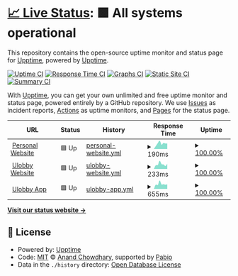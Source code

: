 # [📈 Live Status](https://status.bertel.dk): <!--live status--> **🟩 All systems operational**

This repository contains the open-source uptime monitor and status page for [Upptime](https://upptime.js.org), powered by [Upptime](https://github.com/upptime/upptime).

[![Uptime CI](https://github.com/berteltorp/upptime/workflows/Uptime%20CI/badge.svg)](https://github.com/berteltorp/upptime/actions?query=workflow%3A%22Uptime+CI%22)
[![Response Time CI](https://github.com/berteltorp/upptime/workflows/Response%20Time%20CI/badge.svg)](https://github.com/berteltorp/upptime/actions?query=workflow%3A%22Response+Time+CI%22)
[![Graphs CI](https://github.com/berteltorp/upptime/workflows/Graphs%20CI/badge.svg)](https://github.com/berteltorp/upptime/actions?query=workflow%3A%22Graphs+CI%22)
[![Static Site CI](https://github.com/berteltorp/upptime/workflows/Static%20Site%20CI/badge.svg)](https://github.com/berteltorp/upptime/actions?query=workflow%3A%22Static+Site+CI%22)
[![Summary CI](https://github.com/berteltorp/upptime/workflows/Summary%20CI/badge.svg)](https://github.com/berteltorp/upptime/actions?query=workflow%3A%22Summary+CI%22)

With [Upptime](https://upptime.js.org), you can get your own unlimited and free uptime monitor and status page, powered entirely by a GitHub repository. We use [Issues](https://github.com/upptime/upptime/issues) as incident reports, [Actions](https://github.com/berteltorp/upptime/actions) as uptime monitors, and [Pages](https://status.bertel.dk) for the status page.

<!--start: status pages-->
<!-- This summary is generated by Upptime (https://github.com/upptime/upptime) -->
<!-- Do not edit this manually, your changes will be overwritten -->
<!-- prettier-ignore -->
| URL | Status | History | Response Time | Uptime |
| --- | ------ | ------- | ------------- | ------ |
| <img alt="" src="https://icons.duckduckgo.com/ip3/bertel.dk.ico" height="13"> [Personal Website](https://bertel.dk) | 🟩 Up | [personal-website.yml](https://github.com/berteltorp/upptime/commits/HEAD/history/personal-website.yml) | <details><summary><img alt="Response time graph" src="./graphs/personal-website/response-time-week.png" height="20"> 190ms</summary><br><a href="https://status.bertel.dk/history/personal-website"><img alt="Response time 235" src="https://img.shields.io/endpoint?url=https%3A%2F%2Fraw.githubusercontent.com%2Fberteltorp%2Fupptime%2FHEAD%2Fapi%2Fpersonal-website%2Fresponse-time.json"></a><br><a href="https://status.bertel.dk/history/personal-website"><img alt="24-hour response time 159" src="https://img.shields.io/endpoint?url=https%3A%2F%2Fraw.githubusercontent.com%2Fberteltorp%2Fupptime%2FHEAD%2Fapi%2Fpersonal-website%2Fresponse-time-day.json"></a><br><a href="https://status.bertel.dk/history/personal-website"><img alt="7-day response time 190" src="https://img.shields.io/endpoint?url=https%3A%2F%2Fraw.githubusercontent.com%2Fberteltorp%2Fupptime%2FHEAD%2Fapi%2Fpersonal-website%2Fresponse-time-week.json"></a><br><a href="https://status.bertel.dk/history/personal-website"><img alt="30-day response time 216" src="https://img.shields.io/endpoint?url=https%3A%2F%2Fraw.githubusercontent.com%2Fberteltorp%2Fupptime%2FHEAD%2Fapi%2Fpersonal-website%2Fresponse-time-month.json"></a><br><a href="https://status.bertel.dk/history/personal-website"><img alt="1-year response time 235" src="https://img.shields.io/endpoint?url=https%3A%2F%2Fraw.githubusercontent.com%2Fberteltorp%2Fupptime%2FHEAD%2Fapi%2Fpersonal-website%2Fresponse-time-year.json"></a></details> | <details><summary><a href="https://status.bertel.dk/history/personal-website">100.00%</a></summary><a href="https://status.bertel.dk/history/personal-website"><img alt="All-time uptime 100.00%" src="https://img.shields.io/endpoint?url=https%3A%2F%2Fraw.githubusercontent.com%2Fberteltorp%2Fupptime%2FHEAD%2Fapi%2Fpersonal-website%2Fuptime.json"></a><br><a href="https://status.bertel.dk/history/personal-website"><img alt="24-hour uptime 100.00%" src="https://img.shields.io/endpoint?url=https%3A%2F%2Fraw.githubusercontent.com%2Fberteltorp%2Fupptime%2FHEAD%2Fapi%2Fpersonal-website%2Fuptime-day.json"></a><br><a href="https://status.bertel.dk/history/personal-website"><img alt="7-day uptime 100.00%" src="https://img.shields.io/endpoint?url=https%3A%2F%2Fraw.githubusercontent.com%2Fberteltorp%2Fupptime%2FHEAD%2Fapi%2Fpersonal-website%2Fuptime-week.json"></a><br><a href="https://status.bertel.dk/history/personal-website"><img alt="30-day uptime 100.00%" src="https://img.shields.io/endpoint?url=https%3A%2F%2Fraw.githubusercontent.com%2Fberteltorp%2Fupptime%2FHEAD%2Fapi%2Fpersonal-website%2Fuptime-month.json"></a><br><a href="https://status.bertel.dk/history/personal-website"><img alt="1-year uptime 100.00%" src="https://img.shields.io/endpoint?url=https%3A%2F%2Fraw.githubusercontent.com%2Fberteltorp%2Fupptime%2FHEAD%2Fapi%2Fpersonal-website%2Fuptime-year.json"></a></details>
| <img alt="" src="https://icons.duckduckgo.com/ip3/www.ulobby.eu.ico" height="13"> [Ulobby Website](https://www.ulobby.eu) | 🟩 Up | [ulobby-website.yml](https://github.com/berteltorp/upptime/commits/HEAD/history/ulobby-website.yml) | <details><summary><img alt="Response time graph" src="./graphs/ulobby-website/response-time-week.png" height="20"> 233ms</summary><br><a href="https://status.bertel.dk/history/ulobby-website"><img alt="Response time 289" src="https://img.shields.io/endpoint?url=https%3A%2F%2Fraw.githubusercontent.com%2Fberteltorp%2Fupptime%2FHEAD%2Fapi%2Fulobby-website%2Fresponse-time.json"></a><br><a href="https://status.bertel.dk/history/ulobby-website"><img alt="24-hour response time 173" src="https://img.shields.io/endpoint?url=https%3A%2F%2Fraw.githubusercontent.com%2Fberteltorp%2Fupptime%2FHEAD%2Fapi%2Fulobby-website%2Fresponse-time-day.json"></a><br><a href="https://status.bertel.dk/history/ulobby-website"><img alt="7-day response time 233" src="https://img.shields.io/endpoint?url=https%3A%2F%2Fraw.githubusercontent.com%2Fberteltorp%2Fupptime%2FHEAD%2Fapi%2Fulobby-website%2Fresponse-time-week.json"></a><br><a href="https://status.bertel.dk/history/ulobby-website"><img alt="30-day response time 289" src="https://img.shields.io/endpoint?url=https%3A%2F%2Fraw.githubusercontent.com%2Fberteltorp%2Fupptime%2FHEAD%2Fapi%2Fulobby-website%2Fresponse-time-month.json"></a><br><a href="https://status.bertel.dk/history/ulobby-website"><img alt="1-year response time 289" src="https://img.shields.io/endpoint?url=https%3A%2F%2Fraw.githubusercontent.com%2Fberteltorp%2Fupptime%2FHEAD%2Fapi%2Fulobby-website%2Fresponse-time-year.json"></a></details> | <details><summary><a href="https://status.bertel.dk/history/ulobby-website">100.00%</a></summary><a href="https://status.bertel.dk/history/ulobby-website"><img alt="All-time uptime 99.97%" src="https://img.shields.io/endpoint?url=https%3A%2F%2Fraw.githubusercontent.com%2Fberteltorp%2Fupptime%2FHEAD%2Fapi%2Fulobby-website%2Fuptime.json"></a><br><a href="https://status.bertel.dk/history/ulobby-website"><img alt="24-hour uptime 100.00%" src="https://img.shields.io/endpoint?url=https%3A%2F%2Fraw.githubusercontent.com%2Fberteltorp%2Fupptime%2FHEAD%2Fapi%2Fulobby-website%2Fuptime-day.json"></a><br><a href="https://status.bertel.dk/history/ulobby-website"><img alt="7-day uptime 100.00%" src="https://img.shields.io/endpoint?url=https%3A%2F%2Fraw.githubusercontent.com%2Fberteltorp%2Fupptime%2FHEAD%2Fapi%2Fulobby-website%2Fuptime-week.json"></a><br><a href="https://status.bertel.dk/history/ulobby-website"><img alt="30-day uptime 100.00%" src="https://img.shields.io/endpoint?url=https%3A%2F%2Fraw.githubusercontent.com%2Fberteltorp%2Fupptime%2FHEAD%2Fapi%2Fulobby-website%2Fuptime-month.json"></a><br><a href="https://status.bertel.dk/history/ulobby-website"><img alt="1-year uptime 99.97%" src="https://img.shields.io/endpoint?url=https%3A%2F%2Fraw.githubusercontent.com%2Fberteltorp%2Fupptime%2FHEAD%2Fapi%2Fulobby-website%2Fuptime-year.json"></a></details>
| <img alt="" src="https://icons.duckduckgo.com/ip3/ulobby.app.ico" height="13"> [Ulobby App](https://ulobby.app) | 🟩 Up | [ulobby-app.yml](https://github.com/berteltorp/upptime/commits/HEAD/history/ulobby-app.yml) | <details><summary><img alt="Response time graph" src="./graphs/ulobby-app/response-time-week.png" height="20"> 655ms</summary><br><a href="https://status.bertel.dk/history/ulobby-app"><img alt="Response time 1149" src="https://img.shields.io/endpoint?url=https%3A%2F%2Fraw.githubusercontent.com%2Fberteltorp%2Fupptime%2FHEAD%2Fapi%2Fulobby-app%2Fresponse-time.json"></a><br><a href="https://status.bertel.dk/history/ulobby-app"><img alt="24-hour response time 604" src="https://img.shields.io/endpoint?url=https%3A%2F%2Fraw.githubusercontent.com%2Fberteltorp%2Fupptime%2FHEAD%2Fapi%2Fulobby-app%2Fresponse-time-day.json"></a><br><a href="https://status.bertel.dk/history/ulobby-app"><img alt="7-day response time 655" src="https://img.shields.io/endpoint?url=https%3A%2F%2Fraw.githubusercontent.com%2Fberteltorp%2Fupptime%2FHEAD%2Fapi%2Fulobby-app%2Fresponse-time-week.json"></a><br><a href="https://status.bertel.dk/history/ulobby-app"><img alt="30-day response time 944" src="https://img.shields.io/endpoint?url=https%3A%2F%2Fraw.githubusercontent.com%2Fberteltorp%2Fupptime%2FHEAD%2Fapi%2Fulobby-app%2Fresponse-time-month.json"></a><br><a href="https://status.bertel.dk/history/ulobby-app"><img alt="1-year response time 1149" src="https://img.shields.io/endpoint?url=https%3A%2F%2Fraw.githubusercontent.com%2Fberteltorp%2Fupptime%2FHEAD%2Fapi%2Fulobby-app%2Fresponse-time-year.json"></a></details> | <details><summary><a href="https://status.bertel.dk/history/ulobby-app">100.00%</a></summary><a href="https://status.bertel.dk/history/ulobby-app"><img alt="All-time uptime 100.00%" src="https://img.shields.io/endpoint?url=https%3A%2F%2Fraw.githubusercontent.com%2Fberteltorp%2Fupptime%2FHEAD%2Fapi%2Fulobby-app%2Fuptime.json"></a><br><a href="https://status.bertel.dk/history/ulobby-app"><img alt="24-hour uptime 100.00%" src="https://img.shields.io/endpoint?url=https%3A%2F%2Fraw.githubusercontent.com%2Fberteltorp%2Fupptime%2FHEAD%2Fapi%2Fulobby-app%2Fuptime-day.json"></a><br><a href="https://status.bertel.dk/history/ulobby-app"><img alt="7-day uptime 100.00%" src="https://img.shields.io/endpoint?url=https%3A%2F%2Fraw.githubusercontent.com%2Fberteltorp%2Fupptime%2FHEAD%2Fapi%2Fulobby-app%2Fuptime-week.json"></a><br><a href="https://status.bertel.dk/history/ulobby-app"><img alt="30-day uptime 100.00%" src="https://img.shields.io/endpoint?url=https%3A%2F%2Fraw.githubusercontent.com%2Fberteltorp%2Fupptime%2FHEAD%2Fapi%2Fulobby-app%2Fuptime-month.json"></a><br><a href="https://status.bertel.dk/history/ulobby-app"><img alt="1-year uptime 100.00%" src="https://img.shields.io/endpoint?url=https%3A%2F%2Fraw.githubusercontent.com%2Fberteltorp%2Fupptime%2FHEAD%2Fapi%2Fulobby-app%2Fuptime-year.json"></a></details>

<!--end: status pages-->

[**Visit our status website →**](https://status.bertel.dk)

## 📄 License

- Powered by: [Upptime](https://github.com/upptime/upptime)
- Code: [MIT](./LICENSE) © [Anand Chowdhary](https://anandchowdhary.com), supported by [Pabio](https://pabio.com)
- Data in the `./history` directory: [Open Database License](https://opendatacommons.org/licenses/odbl/1-0/)
